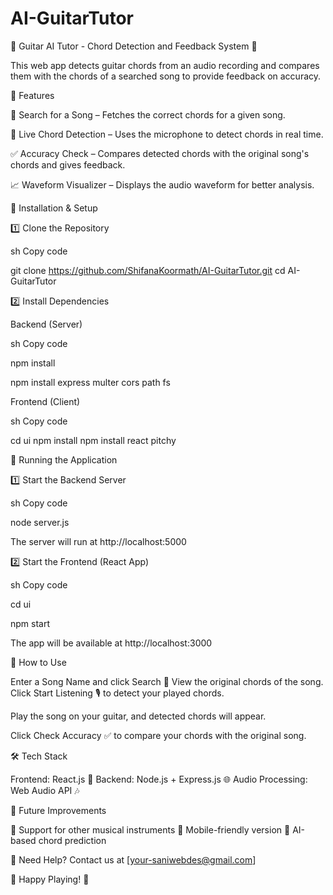 # AI-GuitarTutor
🎸 Guitar AI Tutor - Chord Detection and Feedback System 🎵

This web app detects guitar chords from an audio recording and compares them with the chords of a searched song to provide feedback on accuracy.

🚀 Features

🎵 Search for a Song – Fetches the correct chords for a given song.

🎸 Live Chord Detection – Uses the microphone to detect chords in real time.

✅ Accuracy Check – Compares detected chords with the original song's chords and gives feedback.

📈 Waveform Visualizer – Displays the audio waveform for better analysis.

📜 Installation & Setup

1️⃣ Clone the Repository

sh
Copy code

git clone https://github.com/ShifanaKoormath/AI-GuitarTutor.git
cd AI-GuitarTutor

2️⃣ Install Dependencies

Backend (Server)

sh
Copy code

npm install

npm install express multer cors path fs

Frontend (Client)

sh
Copy code

cd ui
npm install
npm install react pitchy


🎯 Running the Application

1️⃣ Start the Backend Server

sh
Copy code

node server.js

The server will run at http://localhost:5000

2️⃣ Start the Frontend (React App)

sh
Copy code

cd ui

npm start

The app will be available at http://localhost:3000

🎤 How to Use

Enter a Song Name and click Search 🎵
View the original chords of the song.
Click Start Listening 🎙️ to detect your played chords.

Play the song on your guitar, and detected chords will appear.

Click Check Accuracy ✅ to compare your chords with the original song.

🛠️ Tech Stack

Frontend: React.js 🎨
Backend: Node.js + Express.js 🌐
Audio Processing: Web Audio API 🎶

🎯 Future Improvements

🎹 Support for other musical instruments
📱 Mobile-friendly version
🧠 AI-based chord prediction

📧 Need Help? Contact us at [your-saniwebdes@gmail.com]

🚀 Happy Playing! 🎸
